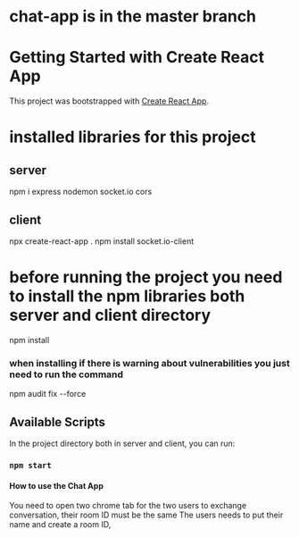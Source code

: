 # chat-app is in the master branch

# Getting Started with Create React App

This project was bootstrapped with [Create React App](https://github.com/facebook/create-react-app).

#  installed libraries for this project

## server
npm i express nodemon socket.io cors 

## client
npx create-react-app .
npm install socket.io-client

# before running the project you need to install the npm libraries both server and client directory

npm install

### when installing if there is warning about vulnerabilities you just need to run the command

npm audit fix --force

## Available Scripts

In the project directory both in server and client, you can run:

### `npm start`


#### How to use the Chat App
You need to open two chrome tab for the two users to exchange conversation, their room ID must be the same 
The users needs to put their name and create a room ID, 
